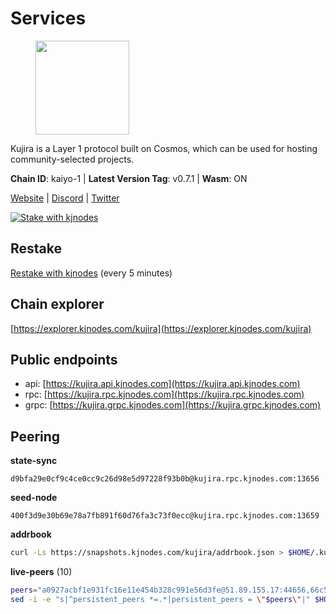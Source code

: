# Services

<figure><img src="https://raw.githubusercontent.com/kj89/testnet_manuals/main/pingpub/logos/kujira.png" width="150" alt=""><figcaption></figcaption></figure>

Kujira is a Layer 1 protocol built on Cosmos, which can be used for  hosting community-selected projects.

**Chain ID**: kaiyo-1 | **Latest Version Tag**: v0.7.1 | **Wasm**: ON

[Website](https://kujira.app) | [Discord](https://discord.gg/teamkujira) | [Twitter](https://twitter.com/TeamKujira)

[![Stake with kjnodes](https://i.ibb.co/cr44Q8j/button-stake-with-kjnodes.png)](https://restake.app/kujira/kujiravaloper1tnuqj73jfn3724lqz34c27tuv80nv336sadqym)

## Restake

[Restake with kjnodes](https://restake.app/kujira/kujiravaloper1tnuqj73jfn3724lqz34c27tuv80nv336sadqym) (every 5 minutes)
## Chain explorer
[https://explorer.kjnodes.com/kujira](https://explorer.kjnodes.com/kujira)

## Public endpoints

* api: [https://kujira.api.kjnodes.com](https://kujira.api.kjnodes.com)
* rpc: [https://kujira.rpc.kjnodes.com](https://kujira.rpc.kjnodes.com)
* grpc: [https://kujira.grpc.kjnodes.com](https://kujira.grpc.kjnodes.com)

## Peering

**state-sync**

```text
d9bfa29e0cf9c4ce0cc9c26d98e5d97228f93b0b@kujira.rpc.kjnodes.com:13656
```

**seed-node**

```text
400f3d9e30b69e78a7fb891f60d76fa3c73f0ecc@kujira.rpc.kjnodes.com:13659
```

**addrbook**
```bash
curl -Ls https://snapshots.kjnodes.com/kujira/addrbook.json > $HOME/.kujira/config/addrbook.json
```

**live-peers** (10)
```bash
peers="a0927acbf1e931fc16e11e454b328c991e56d3fe@51.89.155.17:44656,66c551ebcb68fe343c7e2720593dc47426813a68@93.189.30.101:26656,d9bfa29e0cf9c4ce0cc9c26d98e5d97228f93b0b@65.109.88.38:13656,b12591db8b67f7a78b2834b5c122299fdb6c8deb@65.108.201.154:2060,ccffabe81f2de8a81e171f93fe1209392bf9993f@65.108.234.59:26656,11f9858a5b0329f07f032bcbc490715f3b5200ec@193.70.45.106:11856,6cceba286b498d4a1931f85e35ea0fa433373057@88.198.128.174:26656,8a210f1bcfc9015a7bc18dcc5add29c0dce3f2dc@95.217.70.62:26656,b8e8c1738a49cd6143cf83287a5087c2618ebca0@141.95.47.82:30256,de08e6178779ff3b19a8b6d22a05664392cb2b35@185.216.179.205:26656"
sed -i -e "s|^persistent_peers *=.*|persistent_peers = \"$peers\"|" $HOME/.kujira/config/config.toml
```
